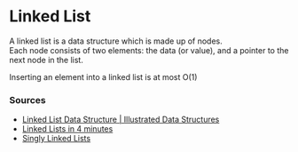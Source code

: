# Linked List

A linked list is a data structure which is made up of nodes.  
Each node consists of two elements: the data (or value), and a pointer to the next node in the list. 

Inserting an element into a linked list is at most O(1)

### Sources
- [Linked List Data Structure | Illustrated Data Structures](https://www.youtube.com/watch?v=odW9FU8jPRQ)
- [Linked Lists in 4 minutes](https://www.youtube.com/watch?v=F8AbOfQwl1c)
- [Singly Linked Lists](https://www.coursera.org/lecture/data-structures/singly-linked-lists-kHhgK)